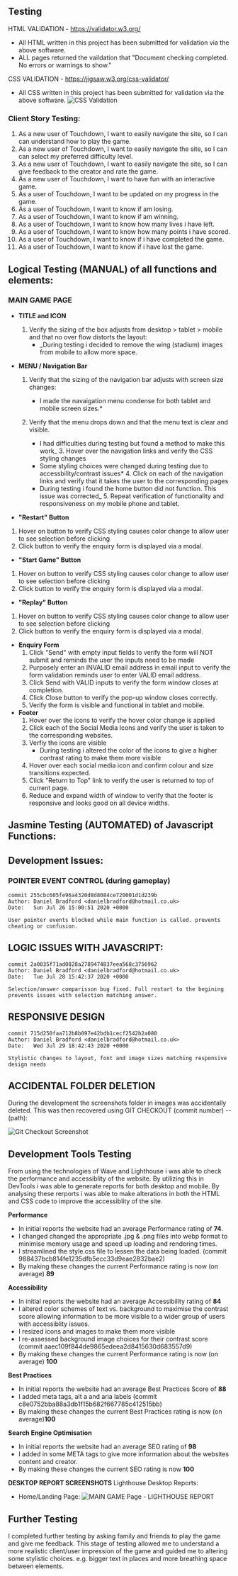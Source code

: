 ## **Testing**

HTML VALIDATION - https://validator.w3.org/

- All HTML written in this project has been submitted for validation via the above software.
- ALL pages returned the vaildation that "Document checking completed. No errors or warnings to show."

CSS VALIDATION - https://jigsaw.w3.org/css-validator/

- All CSS written in this project has been submitted for validation via the above software.
  <img src="https://github.com/DanielBradford/bamboo-fitness/blob/master/assets/images/TESTING%20SCREENSHOTS/CSS%20-%20Validation.png" alt="CSS Validation">

### **Client Story Testing:**

1. As a new user of Touchdown, I want to easily navigate the site, so I can can understand how to play the game.
1. As a new user of Touchdown, I want to easily navigate the site, so I can can select my preferred difficulty level.
1. As a new user of Touchdown, I want to easily navigate the site, so I can give feedback to the creator and rate the game.
1. As a new user of Touchdown, I want to have fun with an interactive game.
1. As a user of Touchdown, I want to be updated on my progress in the game.
1. As a user of Touchdown, I want to know if am losing.
1. As a user of Touchdown, I want to know if am winning.
1. As a user of Touchdown, I want to know how many lives i have left.
1. As a user of Touchdown, I want to know how many points i have scored.
1. As a user of Touchdown, I want to know if i have completed the game.
1. As a user of Touchdown, I want to know if i have lost the game.

## Logical Testing (MANUAL) of all functions and elements:

### **MAIN GAME PAGE**

  - **TITLE and ICON**
    1. Verify the sizing of the box adjusts from desktop > tablet > mobile and that no over flow distorts the layout:
       - _During testing i decided to remove the wing (stadium) images from mobile to allow more space.
  - **MENU / Navigation Bar** 
    1. Verify that the sizing of the navigation bar adjusts with screen size changes:
        
        * I made the navaigation menu condense for both tablet and mobile screen sizes.* 
    2. Verify that the menu drops down and that the menu text is clear and visible.
    
        * I had difficulties during testing but found a method to make this work_ 3. Hover over the navigation links and verify the CSS styling changes
        * Some styling choices were changed during testing due to accessbility/contrast issues* 4. Click on each of the navigation links and verify that it takes the user to the corresponding pages
        * During testing i found the home button did not function. This issue was corrected_ 5. Repeat verification of functionality and responsiveness on my mobile phone and tablet.

  - **"Restart" Button**
  1. Hover on button to verify CSS styling causes color change to allow user to see selection before clicking 
  1. Click button to verify the enquiry form is displayed via a modal.

  - **"Start Game" Button**
  1. Hover on button to verify CSS styling causes color change to allow user to see selection before clicking 
  1. Click button to verify the enquiry form is displayed via a modal.

  - **"Replay" Button**

  1. Hover on button to verify CSS styling causes color change to allow user to see selection before clicking 
  1. Click button to verify the enquiry form is displayed via a modal.

  - **Enquiry Form**
    1. Click "Send" with empty input fields to verify the form will NOT submit and reminds the user the inputs need to be made
    2. Purposely enter an INVALID email address in email input to verify the form validation reminds user to enter VALID email address.
    3. Click Send with VALID inputs to verify the form window closes at completion.
    4. Click Close button to verify the pop-up window closes correctly.
    5. Verify the form is visible and functional in tablet and mobile.
  - **Footer**
    1. Hover over the icons to verify the hover color change is applied
    2. Click each of the Social Media Icons and verify the user is taken to the corresponding websites.
    3. Verfiy the icons are visible
       - During testing i altered the color of the icons to give a higher contrast rating to make them more visible
    4. Hover over each social media icon and confirm colour and size transitions expected.
    5. Click "Return to Top" link to verify the user is returned to top of current page.
    6. Reduce and expand width of window to verify that the footer is responsive and looks good on all device widths.

## Jasmine Testing (AUTOMATED) of Javascript Functions:

## Development Issues:

### POINTER EVENT CONTROL (during gameplay)

    commit 255cbc605fe96a4320d8d8084ce720001d1d239b
    Author: Daniel Bradford <danielbradford@hotmail.co.uk>
    Date:   Sun Jul 26 15:00:51 2020 +0000

    User pointer events blocked while main function is called. prevents cheating or confusion.

## LOGIC ISSUES WITH JAVASCRIPT:
    commit 2a0035f71ad0828a2789474837eea568c3756962
    Author: Daniel Bradford <danielbradford@hotmail.co.uk>
    Date:   Tue Jul 28 15:42:37 2020 +0000

    Selection/answer comparisson bug fixed. Full restart to the begining prevents issues with selection matching answer.

## RESPONSIVE DESIGN
    commit 715d250faa712b8b097e42bdb1cecf2542b2a080
    Author: Daniel Bradford <danielbradford@hotmail.co.uk>
    Date:   Wed Jul 29 18:42:43 2020 +0000

    Stylistic changes to layout, font and image sizes matching responsive design needs

## ACCIDENTAL FOLDER DELETION
During the development the screenshots folder in images was accidentally deleted. 
This was then recovered using GIT CHECKOUT (commit number) -- (path):

<img src="https://github.com/DanielBradford/Touchdown/blob/master/assets/images/screenshots/ScreenshotGitCheckout.png" alt="Git Checkout Screenshot">


## **Development Tools Testing**

From using the technologies of Wave and Lighthouse i was able to check the performance and accessiblity of the website. By utilizing this in DevTools i was able to generate reports for both desktop and mobile.
By analysing these rerports i was able to make alterations in both the HTML and CSS code to improve the accessiblity of the site.

**Performance**

- In initial reports the website had an average Performance rating of **74**.
- I changed changed the appropriate .jpg & .png files into webp format to minimise memory usage and speed up loading and rendering times.
- I streamlined the style.css file to lessen the data being loaded. (commit 988437bcb814fe1235dfb5ecc33d9eae2832bae2)
- By making these changes the current Performance rating is now (on average) **89**

**Accessibility**


- In initial reports the website had an average Accessibility rating of **84**
- I altered color schemes of text vs. background to maximise the contrast score allowing information to be more visible to a wider group of users with accessiblity issues.
- I resized icons and images to make them more visible
- I re-assessed background image choices for their contrast score (commit aaec109f844de9865edeea2d8415630d683557d9)
- By making these changes the current Performance rating is now (on average) **100**

**Best Practices**

- In initial reports the website had an average Best Practices Score of **88**
- I added meta tags, alt a and aria labels (commit c8e0752bba88a3db1f15b682f667785c412515bb)
- By making these changes the current Best Practices rating is now (on average)**100**

**Search Engine Optimisation**

- In initial reports the website had an average SEO rating of **98**
- I added in some META tags to give more information about the websites content and creator.
- By making these changes the current SEO rating is now **100**

**DESKTOP REPORT SCREENSHOTS**
Lighthouse Desktop Reports:

- Home/Landing Page:
  <img src="https://github.com/DanielBradford/Touchdown/blob/add9281d8914e3c58c0033b89eedf4051eb55c43/assets/images/screenshots/LighthouseScreenshot.png" alt="MAIN GAME Page - LIGHTHOUSE REPORT">

## Further Testing

I completed further testing by asking family and friends to play the game and give me feedback.
This stage of testing allowed me to understand a more realistic client/user impression of the game and guided me to altering some stylistic choices. e.g. bigger text in places and more breathing space between elements.
